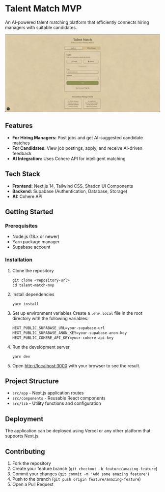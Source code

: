 # Talent Match MVP

An AI-powered talent matching platform that efficiently connects hiring managers with suitable candidates.

![Application Architecture](./public/application.png)

## Features

- **For Hiring Managers:** Post jobs and get AI-suggested candidate matches
- **For Candidates:** View job postings, apply, and receive AI-driven feedback
- **AI Integration:** Uses Cohere API for intelligent matching

## Tech Stack

- **Frontend:** Next.js 14, Tailwind CSS, Shadcn UI Components
- **Backend:** Supabase (Authentication, Database, Storage)
- **AI:** Cohere API

## Getting Started

### Prerequisites

- Node.js (18.x or newer)
- Yarn package manager
- Supabase account

### Installation

1. Clone the repository
   ```
   git clone <repository-url>
   cd talent-match-mvp
   ```

2. Install dependencies
   ```
   yarn install
   ```

3. Set up environment variables
   Create a `.env.local` file in the root directory with the following variables:
   ```
   NEXT_PUBLIC_SUPABASE_URL=your-supabase-url
   NEXT_PUBLIC_SUPABASE_ANON_KEY=your-supabase-anon-key
   NEXT_PUBLIC_COHERE_API_KEY=your-cohere-api-key
   ```

4. Run the development server
   ```
   yarn dev
   ```

5. Open [http://localhost:3000](http://localhost:3000) with your browser to see the result.

## Project Structure

- `src/app` - Next.js application routes
- `src/components` - Reusable React components
- `src/lib` - Utility functions and configuration

## Deployment

The application can be deployed using Vercel or any other platform that supports Next.js.

## Contributing

1. Fork the repository
2. Create your feature branch (`git checkout -b feature/amazing-feature`)
3. Commit your changes (`git commit -m 'Add some amazing feature'`)
4. Push to the branch (`git push origin feature/amazing-feature`)
5. Open a Pull Request
